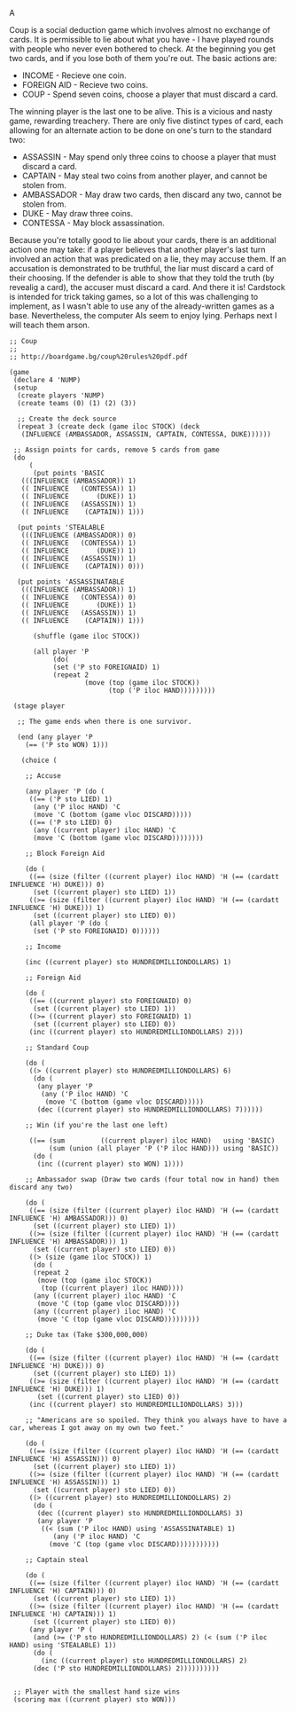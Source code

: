 A

Coup is a social deduction game which involves almost no exchange of cards. It is 
permissible to lie about what you have - I have played rounds with people who never 
even bothered to check. At the beginning you get two cards, and if you lose both of 
them you're out. The basic actions are:

- INCOME      - Recieve one coin.
- FOREIGN AID - Recieve two coins.
- COUP        - Spend seven coins, choose a player that must discard a card.

The winning player is the last one to be alive. This is a vicious and nasty game, 
rewarding treachery. There are only five distinct types of card, each allowing for 
an alternate action to be done on one's turn to the standard two:

- ASSASSIN   - May spend only three coins to choose a player that must discard a card.
- CAPTAIN    - May steal two coins from another player, and cannot be stolen from.
- AMBASSADOR - May draw two cards, then discard any two, cannot be stolen from.
- DUKE       - May draw three coins.
- CONTESSA   - May block assassination.

Because you're totally good to lie about your cards, there is an additional action one 
may take: if a player believes that another player's last turn involved an action that 
was predicated on a lie, they may accuse them. If an accusation is demonstrated to be 
truthful, the liar must discard a card of their choosing. If the defender is able to show 
that they told the truth (by revealig a card), the accuser must discard a card. And there 
it is! Cardstock is intended for trick taking games, so a lot of this was challenging to 
implement, as I wasn't able to use any of the already-written games as a base. Nevertheless,
the computer AIs seem to enjoy lying. Perhaps next I will teach them arson.

    ;; Coup
    ;;
    ;; http://boardgame.bg/coup%20rules%20pdf.pdf
    
    (game
     (declare 4 'NUMP)
     (setup  
      (create players 'NUMP)
      (create teams (0) (1) (2) (3))
      
      ;; Create the deck source
      (repeat 3 (create deck (game iloc STOCK) (deck 
       (INFLUENCE (AMBASSADOR, ASSASSIN, CAPTAIN, CONTESSA, DUKE))))))
     
     ;; Assign points for cards, remove 5 cards from game
     (do 
         (
          (put points 'BASIC
       (((INFLUENCE (AMBASSADOR)) 1)
       (( INFLUENCE   (CONTESSA)) 1)
       (( INFLUENCE       (DUKE)) 1)
       (( INFLUENCE   (ASSASSIN)) 1)
       (( INFLUENCE    (CAPTAIN)) 1)))
    
      (put points 'STEALABLE
       (((INFLUENCE (AMBASSADOR)) 0)
       (( INFLUENCE   (CONTESSA)) 1)
       (( INFLUENCE       (DUKE)) 1)
       (( INFLUENCE   (ASSASSIN)) 1)
       (( INFLUENCE    (CAPTAIN)) 0)))
    
      (put points 'ASSASSINATABLE
       (((INFLUENCE (AMBASSADOR)) 1)
       (( INFLUENCE   (CONTESSA)) 0)
       (( INFLUENCE       (DUKE)) 1)
       (( INFLUENCE   (ASSASSIN)) 1)
       (( INFLUENCE    (CAPTAIN)) 1)))
          
          (shuffle (game iloc STOCK))
          
          (all player 'P     
               (do( 
               (set ('P sto FOREIGNAID) 1)      
               (repeat 2
                       (move (top (game iloc STOCK))
                             (top ('P iloc HAND)))))))))
    
     (stage player
     
      ;; The game ends when there is one survivor.
     
      (end (any player 'P 
        (== ('P sto WON) 1)))    
     
       (choice (
    
        ;; Accuse 	
        
        (any player 'P (do (
         ((== ('P sto LIED) 1) 
      	  (any ('P iloc HAND) 'C 
          (move 'C (bottom (game vloc DISCARD)))))
         ((== ('P sto LIED) 0) 
       	  (any ((current player) iloc HAND) 'C 
          (move 'C (bottom (game vloc DISCARD))))))))
    
        ;; Block Foreign Aid
       
        (do (
         ((== (size (filter ((current player) iloc HAND) 'H (== (cardatt INFLUENCE 'H) DUKE))) 0)
          (set ((current player) sto LIED) 1))
         ((>= (size (filter ((current player) iloc HAND) 'H (== (cardatt INFLUENCE 'H) DUKE))) 1)
          (set ((current player) sto LIED) 0))
         (all player 'P (do (    
          (set ('P sto FOREIGNAID) 0))))))
    
        ;; Income
      	
        (inc ((current player) sto HUNDREDMILLIONDOLLARS) 1)	
      
        ;; Foreign Aid
        
        (do (  
         ((== ((current player) sto FOREIGNAID) 0)
          (set ((current player) sto LIED) 1))
         ((>= ((current player) sto FOREIGNAID) 1)
          (set ((current player) sto LIED) 0))	 
         (inc ((current player) sto HUNDREDMILLIONDOLLARS) 2)))
      	
        ;; Standard Coup 
      
        (do ( 
         ((> ((current player) sto HUNDREDMILLIONDOLLARS) 6) 
          (do (
           (any player 'P 
            (any ('P iloc HAND) 'C
             (move 'C (bottom (game vloc DISCARD)))))
      	   (dec ((current player) sto HUNDREDMILLIONDOLLARS) 7))))))
    
        ;; Win (if you're the last one left)
         
         ((== (sum         ((current player) iloc HAND)   using 'BASIC) 
              (sum (union (all player 'P ('P iloc HAND))) using 'BASIC)) 
          (do ( 
           (inc ((current player) sto WON) 1))))
    
        ;; Ambassador swap (Draw two cards (four total now in hand) then discard any two)
      		  
        (do (
         ((== (size (filter ((current player) iloc HAND) 'H (== (cardatt INFLUENCE 'H) AMBASSADOR))) 0)
          (set ((current player) sto LIED) 1))
         ((>= (size (filter ((current player) iloc HAND) 'H (== (cardatt INFLUENCE 'H) AMBASSADOR))) 1)
          (set ((current player) sto LIED) 0))
         ((> (size (game iloc STOCK)) 1) 
          (do (
          (repeat 2
           (move (top (game iloc STOCK))
            (top ((current player) iloc HAND))))
          (any ((current player) iloc HAND) 'C 
           (move 'C (top (game vloc DISCARD))))
          (any ((current player) iloc HAND) 'C 
           (move 'C (top (game vloc DISCARD)))))))))
     
        ;; Duke tax (Take $300,000,000)
            
        (do (
         ((== (size (filter ((current player) iloc HAND) 'H (== (cardatt INFLUENCE 'H) DUKE))) 0)
          (set ((current player) sto LIED) 1))
         ((>= (size (filter ((current player) iloc HAND) 'H (== (cardatt INFLUENCE 'H) DUKE))) 1)
           (set ((current player) sto LIED) 0))
         (inc ((current player) sto HUNDREDMILLIONDOLLARS) 3)))
        
        ;; "Americans are so spoiled. They think you always have to have a car, whereas I got away on my own two feet."
    
        (do (
         ((== (size (filter ((current player) iloc HAND) 'H (== (cardatt INFLUENCE 'H) ASSASSIN))) 0)
          (set ((current player) sto LIED) 1))
         ((>= (size (filter ((current player) iloc HAND) 'H (== (cardatt INFLUENCE 'H) ASSASSIN))) 1)
          (set ((current player) sto LIED) 0))	
         ((> ((current player) sto HUNDREDMILLIONDOLLARS) 2)
          (do (   
           (dec ((current player) sto HUNDREDMILLIONDOLLARS) 3)
           (any player 'P 
            ((< (sum ('P iloc HAND) using 'ASSASSINATABLE) 1)
         	   (any ('P iloc HAND) 'C  
              (move 'C (top (game vloc DISCARD)))))))))))  	
    
        ;; Captain steal
      	
        (do (
         ((== (size (filter ((current player) iloc HAND) 'H (== (cardatt INFLUENCE 'H) CAPTAIN))) 0)
          (set ((current player) sto LIED) 1))
         ((>= (size (filter ((current player) iloc HAND) 'H (== (cardatt INFLUENCE 'H) CAPTAIN))) 1)
          (set ((current player) sto LIED) 0))	
         (any player 'P (
          (and (>= ('P sto HUNDREDMILLIONDOLLARS) 2) (< (sum ('P iloc HAND) using 'STEALABLE) 1))
          (do (   
            (inc ((current player) sto HUNDREDMILLIONDOLLARS) 2)
      	  (dec ('P sto HUNDREDMILLIONDOLLARS) 2))))))))))
        
     
     ;; Player with the smallest hand size wins
     (scoring max ((current player) sto WON)))
    
